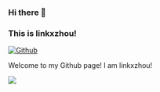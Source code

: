 ### Hi there 👋 
### This is linkxzhou!

[![Github](https://img.shields.io/badge/-Github-000?style=flat&logo=Github&logoColor=white)](https://github.com/linkxzhou)

Welcome to my Github page! I am linkxzhou!  

<img src="https://github-readme-stats.vercel.app/api?username=linkxzhou&show_icons=true&hide_border=true" />
